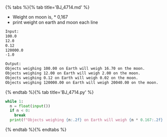 {% tabs %}{% tab title='BJ_4714.md' %}

* Weight on moon is, * 0,167
* print weight on earth and moon each line

```txt
Input:
100.0
12.0
0.12
120000.0
-1.0

Output:
Objects weighing 100.00 on Earth will weigh 16.70 on the moon.
Objects weighing 12.00 on Earth will weigh 2.00 on the moon.
Objects weighing 0.12 on Earth will weigh 0.02 on the moon.
Objects weighing 120000.00 on Earth will weigh 20040.00 on the moon.
```

{% endtab %}{% tab title='BJ_4714.py' %}

```py
while 1:
  n = float(input())
  if n < 0:
    break
  print(f"Objects weighing {n:.2f} on Earth will weigh {n * 0.167:.2f} on the moon.")
```

{% endtab %}{% endtabs %}

